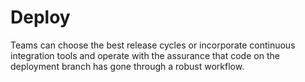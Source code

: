 # Deploy

Teams can choose the best release cycles or incorporate continuous integration tools and operate with the assurance that code on the deployment branch has gone through a robust workflow.